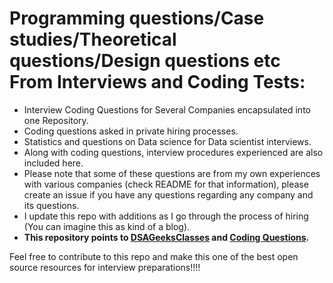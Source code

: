 # Programming questions/Case studies/Theoretical questions/Design questions etc From Interviews and Coding Tests:  
  
+ Interview Coding Questions for Several Companies encapsulated into one Repository.  
+ Coding questions asked in private hiring processes.  
+ Statistics and questions on Data science for Data scientist interviews.  
+ Along with coding questions, interview procedures experienced are also included here.  
+ Please note that some of these questions are from my own experiences with various companies (check README for that information), please create an issue if you have any questions regarding any company and its questions.  
+ I update this repo with additions as I go through the process of hiring (You can imagine this as kind of a blog).  
+ **This repository points to [DSAGeeksClasses](https://github.com/absognety/DSA-GeeksClasses) and [Coding Questions](https://github.com/absognety/AlgorithmicQuestions).**  
  
Feel free to contribute to this repo and make this one of the best open source resources for interview preparations!!!!  
